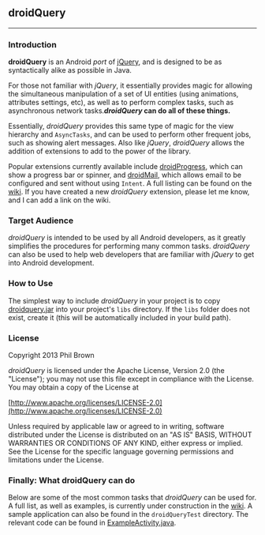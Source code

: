 ## droidQuery

---------------------

### Introduction

__droidQuery__ is an Android *port* of [jQuery](https://github.com/jquery/jquery), and is designed to
be as syntactically alike as possible in Java.

For those not familiar with *jQuery*, it essentially provides magic for allowing the simultaneous
manipulation of a set of UI entities (using animations, attributes settings, etc), as well as to
perform complex tasks, such as asynchronous network tasks.__*droidQuery* can do all of these things.__

Essentially, *droidQuery* provides this same type of magic for the view hierarchy and `AsyncTasks`, and
can be used to perform other frequent jobs, such as showing alert messages. Also like *jQuery*,
*droidQuery* allows the addition of extensions to add to the power of the library.

Popular extensions currently available include [droidProgress](https://github.com/phil-brown/droidProgress), 
which can show a progress bar or spinner, and [droidMail](https://github.com/phil-brown/droidMail), 
which allows email to be configured and sent without using `Intent`. A full listing can be found on the
[wiki](https://github.com/phil-brown/droidQuery/wiki/Available-extensions). If you have created a new *droidQuery*
extension, please let me know, and I can add a link on the wiki.

### Target Audience

*droidQuery* is intended to be used by all Android developers, as it greatly simplifies the procedures 
for performing many common tasks. *droidQuery* can also be used to help web developers that are familiar
with *jQuery* to get into Android development.

### How to Use

The simplest way to include *droidQuery* in your project is to copy [droidquery.jar](https://github.com/phil-brown/droidQuery/blob/master/droidQuery/bin/droidquery.jar)
into your project's `libs` directory. If the `libs` folder does not exist, create it (this will be
automatically included in your build path).

### License

Copyright 2013 Phil Brown

*droidQuery* is licensed under the Apache License, Version 2.0 (the "License");
you may not use this file except in compliance with the License.
You may obtain a copy of the License at

  [http://www.apache.org/licenses/LICENSE-2.0](http://www.apache.org/licenses/LICENSE-2.0)

Unless required by applicable law or agreed to in writing, software
distributed under the License is distributed on an "AS IS" BASIS,
WITHOUT WARRANTIES OR CONDITIONS OF ANY KIND, either express or implied.
See the License for the specific language governing permissions and
limitations under the License.

### Finally: What droidQuery can do

Below are some of the most common tasks that *droidQuery* can be used for. A full list, as well as 
examples, is currently under construction in the [wiki](https://github.com/phil-brown/droidQuery/wiki/Commands).
A sample application can also be found in the `droidQueryTest` directory. The relevant code can be found
in [ExampleActivity.java](https://github.com/phil-brown/droidQuery/blob/master/droidQueryTest/src/self/philbrown/droidQuery/Example/ExampleActivity.java).

